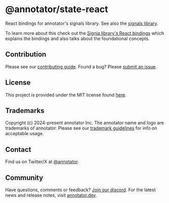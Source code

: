 # @annotator/state-react

React bindings for annotator's signals library. See also the [signals library](https://github.com/annotator/annotator/tree/main/packages/state).

To learn more about this check out the [Signia library's React bindings](https://signia.annotator.dev/docs/react-bindings) which explains the bindings and also talks about the foundational concepts.

## Contribution

Please see our [contributing guide](https://github.com/annotator/annotator/blob/main/CONTRIBUTING.md). Found a bug? Please [submit an issue](https://github.com/annotator/annotator/issues/new).

## License

This project is provided under the MIT license found [here](https://github.com/annotator/annotator/blob/main/packages/state-react/LICENSE.md).

## Trademarks

Copyright (c) 2024-present annotator Inc. The annotator name and logo are trademarks of annotator. Please see our [trademark guidelines](https://github.com/annotator/annotator/blob/main/TRADEMARKS.md) for info on acceptable usage.

## Contact

Find us on Twitter/X at [@annotator](https://twitter.com/annotator).

## Community

Have questions, comments or feedback? [Join our discord](https://discord.annotator.com/?utm_source=github&utm_medium=readme&utm_campaign=sociallink). For the latest news and release notes, visit [annotator.dev](https://annotator.dev).
